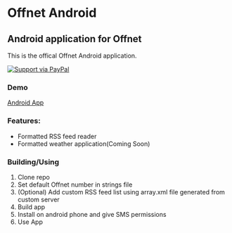 # Offnet Android

## Android application for Offnet

This is the offical Offnet Android application.

[![Support via PayPal](https://cdn.rawgit.com/twolfson/paypal-github-button/1.0.0/dist/button.svg)](https://www.paypal.me/offnet/)

### Demo

[Android App](https://i.imgur.com/LNSiAp3.mp4)

### Features:

* Formatted RSS feed reader
* Formatted weather application(Coming Soon)

### Building/Using

1. Clone repo
2. Set default Offnet number in strings file
3. (Optional) Add custom RSS feed list using array.xml file generated from custom server
3. Build app
4. Install on android phone and give SMS permissions
5. Use App

